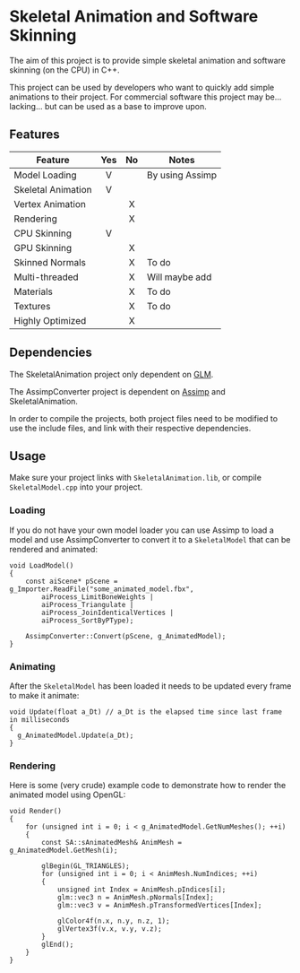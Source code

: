 # Skeletal Animation and Software Skinning
The aim of this project is to provide simple skeletal animation and software skinning (on the CPU) in C++.

This project can be used by developers who want to quickly add simple animations to their project. For commercial software this project may be... lacking... but can be used as a base to improve upon.

## Features
Feature       | Yes          | No     | Notes
------------- | :----------: | :----: | ----
Model Loading | V            |        | By using Assimp
Skeletal Animation | V       |        |
Vertex Animation |           | X      |
Rendering     |              | X      |
CPU Skinning  | V            |        |
GPU Skinning  |              | X      |
Skinned Normals |            | X      | To do
Multi-threaded  |            | X      | Will maybe add
Materials     |              | X      | To do
Textures      |              | X      | To do
Highly Optimized    |        | X      | 

## Dependencies
The SkeletalAnimation project only dependent on [GLM](http://glm.g-truc.net/).

The AssimpConverter project is dependent on [Assimp](http://assimp.sourceforge.net/index.html) and SkeletalAnimation.

In order to compile the projects, both project files need to be modified to use the include files, and link with their respective dependencies.

## Usage
Make sure your project links with `SkeletalAnimation.lib`, or compile `SkeletalModel.cpp` into your project.

### Loading
If you do not have your own model loader you can use Assimp to load a model and use AssimpConverter to convert it to a `SkeletalModel` that can be rendered and animated:

```
void LoadModel()
{
	const aiScene* pScene = g_Importer.ReadFile("some_animated_model.fbx",
		aiProcess_LimitBoneWeights |
		aiProcess_Triangulate |
		aiProcess_JoinIdenticalVertices |
		aiProcess_SortByPType);

	AssimpConverter::Convert(pScene, g_AnimatedModel);
}
```

### Animating
After the `SkeletalModel` has been loaded it needs to be updated every frame to make it animate:
```
void Update(float a_Dt) // a_Dt is the elapsed time since last frame in milliseconds
{
  g_AnimatedModel.Update(a_Dt);
}
```

### Rendering
Here is some (very crude) example code to demonstrate how to render the animated model using OpenGL:
```
void Render()
{
	for (unsigned int i = 0; i < g_AnimatedModel.GetNumMeshes(); ++i)
	{
		const SA::sAnimatedMesh& AnimMesh = g_AnimatedModel.GetMesh(i);

		glBegin(GL_TRIANGLES);
		for (unsigned int i = 0; i < AnimMesh.NumIndices; ++i)
		{
			unsigned int Index = AnimMesh.pIndices[i];
			glm::vec3 n = AnimMesh.pNormals[Index];
			glm::vec3 v = AnimMesh.pTransformedVertices[Index];
			
			glColor4f(n.x, n.y, n.z, 1);
			glVertex3f(v.x, v.y, v.z);
		}
		glEnd();
	}
}
```
